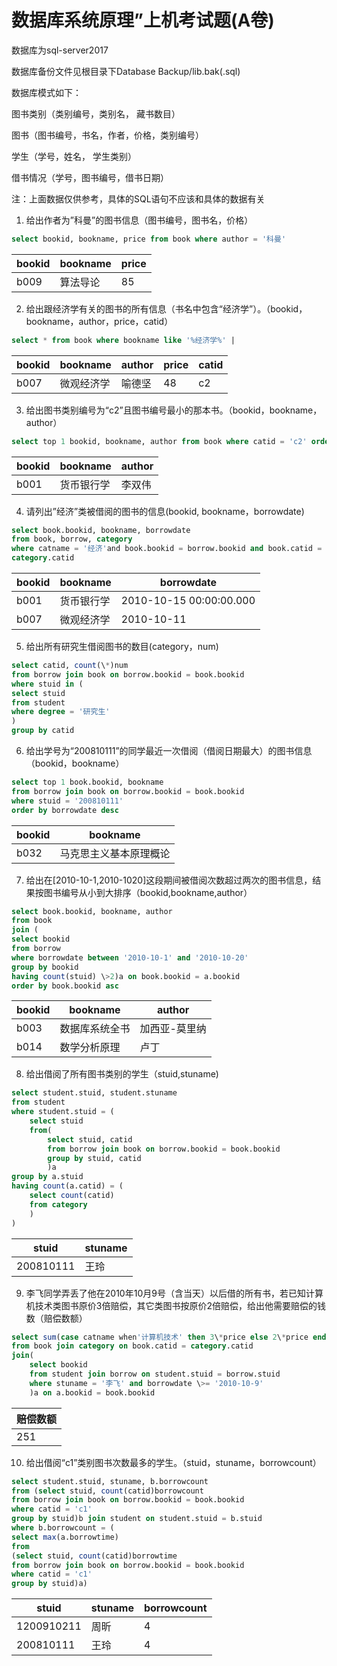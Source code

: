 # 数据库系统原理”上机考试题(A卷)

数据库为sql-server2017

数据库备份文件见根目录下Database Backup/lib.bak(.sql)

数据库模式如下：

图书类别（类别编号，类别名， 藏书数目）

图书（图书编号，书名，作者，价格，类别编号）

学生（学号，姓名， 学生类别）

借书情况（学号，图书编号，借书日期）

注：上面数据仅供参考，具体的SQL语句不应该和具体的数据有关

1. 给出作者为”科曼”的图书信息（图书编号，图书名，价格）

```sql
select bookid, bookname, price from book where author = '科曼' 
```

|bookid| bookname |price|
|---|--|--|
|b009 |算法导论| 85|

2. 给出跟经济学有关的图书的所有信息（书名中包含“经济学”）。（bookid，bookname，author，price，catid）

```sql
select * from book where bookname like '%经济学%' |
```

| bookid | bookname   | author | price | catid |
| ------ | ---------- | ------ | ----- | ----- |
| b007   | 微观经济学 | 喻德坚 | 48    | c2    |

3. 给出图书类别编号为“c2”且图书编号最小的那本书。（bookid，bookname，author）

```sql
select top 1 bookid, bookname, author from book where catid = 'c2' order by bookid asc
```

|bookid| bookname| author|
|----|---|---|
|b001 |货币银行学 |李双伟|


4. 请列出”经济”类被借阅的图书的信息(bookid, bookname，borrowdate)

```sql
select book.bookid, bookname, borrowdate
from book, borrow, category
where catname = '经济'and book.bookid = borrow.bookid and book.catid =
category.catid
```

|bookid |bookname| borrowdate|
|---|---|----|
|b001 |货币银行学 |2010-10-15 00:00:00.000|
|b007|微观经济学|2010-10-11|00:00:00.000|

5. 给出所有研究生借阅图书的数目(category，num)

```sql
select catid, count(\*)num
from borrow join book on borrow.bookid = book.bookid
where stuid in (
select stuid
from student
where degree = '研究生'
)
group by catid
```

6. 给出学号为“200810111”的同学最近一次借阅（借阅日期最大）的图书信息（bookid，bookname）

```sql
select top 1 book.bookid, bookname
from borrow join book on borrow.bookid = book.bookid
where stuid = '200810111'
order by borrowdate desc
```

|bookid| bookname|
|---|----|
|b032 |马克思主义基本原理概论|

7. 给出在[2010-10-1,2010-1020]这段期间被借阅次数超过两次的图书信息，结果按图书编号从小到大排序（bookid,bookname,author）

```sql
select book.bookid, bookname, author
from book
join (
select bookid
from borrow
where borrowdate between '2010-10-1' and '2010-10-20'
group by bookid
having count(stuid) \>2)a on book.bookid = a.bookid
order by book.bookid asc
```

|bookid |bookname| author|
|----|---|---|
| b003| 数据库系统全书 |加西亚-莫里纳|
|b014| 数学分析原理 |卢丁|

8. 给出借阅了所有图书类别的学生（stuid,stuname)

```sql
select student.stuid, student.stuname
from student
where student.stuid = (
	select stuid
	from(
		select stuid, catid
		from borrow join book on borrow.bookid = book.bookid
		group by stuid, catid
		)a
group by a.stuid
having count(a.catid) = (
	select count(catid)
	from category
	)
)
```

|stuid	|stuname|
|---|--|
|200810111|王玲|

9. 李飞同学弄丢了他在2010年10月9号（含当天）以后借的所有书，若已知计算机技术类图书原价3倍赔偿，其它类图书按原价2倍赔偿，给出他需要赔偿的钱数（赔偿数额）

```sql
select sum(case catname when'计算机技术' then 3\*price else 2\*price end)赔偿数额
from book join category on book.catid = category.catid
join(
	select bookid
	from student join borrow on student.stuid = borrow.stuid
	where stuname = '李飞' and borrowdate \>= '2010-10-9'
	)a on a.bookid = book.bookid
```

|赔偿数额|
|--|
|251|

10. 给出借阅“c1”类别图书次数最多的学生。（stuid，stuname，borrowcount）

```sql
select student.stuid, stuname, b.borrowcount
from (select stuid, count(catid)borrowcount
from borrow join book on borrow.bookid = book.bookid
where catid = 'c1'
group by stuid)b join student on student.stuid = b.stuid
where b.borrowcount = (
select max(a.borrowtime)
from
(select stuid, count(catid)borrowtime
from borrow join book on borrow.bookid = book.bookid
where catid = 'c1'
group by stuid)a)
```

|stuid|	stuname|	borrowcount|
|---|---|---|
|1200910211|          	周昕|	4|
|200810111|           	王玲|	4|
